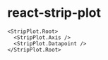 # react-strip-plot

```tsx
<StripPlot.Root>
  <StripPlot.Axis />
  <StripPlot.Datapoint />
</StripPlot.Root>
```
